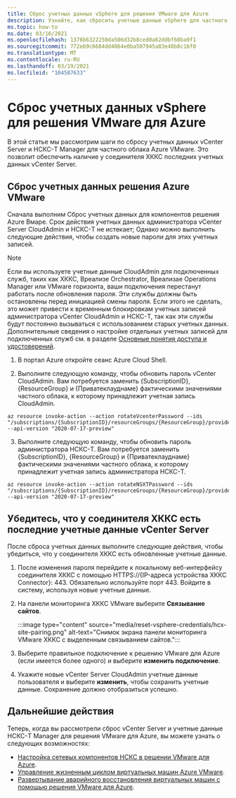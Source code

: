 ```yaml
---
title: Сброс учетных данных vSphere для решения VMware для Azure
description: Узнайте, как сбросить учетные данные vSphere для частного облака решения Azure VMware и убедиться, что у соединителя ХККС есть последние учетные данные vSphere.
ms.topic: how-to
ms.date: 03/16/2021
ms.openlocfilehash: 1376b6322250da506d32b8ced0a62ddbf60ba9f1
ms.sourcegitcommit: 772eb9c6684dd4864e0ba507945a83e48b8c16f0
ms.translationtype: MT
ms.contentlocale: ru-RU
ms.lasthandoff: 03/19/2021
ms.locfileid: "104587633"
---
```

# <a name="reset-vsphere-credentials-for-azure-vmware-solution"></a>Сброс учетных данных vSphere для решения VMware для Azure

В этой статье мы рассмотрим шаги по сбросу учетных данных vCenter Server и НСКС-T Manager для частного облака Azure VMware. Это позволит обеспечить наличие у соединителя ХККС последних учетных данных vCenter Server.

## <a name="reset-your-azure-vmware-solution-credentials"></a>Сброс учетных данных решения Azure VMware

 Сначала выполним Сброс учетных данных для компонентов решения Azure Вмаре. Срок действия учетных данных администратора vCenter Server CloudAdmin и НСКС-T не истекает; Однако можно выполнить следующие действия, чтобы создать новые пароли для этих учетных записей.

> [!NOTE]
> Если вы используете учетные данные CloudAdmin для подключенных служб, таких как ХККС, Вреализе Orchestrator, Вреализае Operations Manager или VMware горизонта, ваши подключения перестанут работать после обновления пароля.  Эти службы должны быть остановлены перед инициацией смены пароля.  Если этого не сделать, это может привести к временным блокировкам учетных записей администратора vCenter CloudAdmin и НСКС-T, так как эти службы будут постоянно вызываться с использованием старых учетных данных.  Дополнительные сведения о настройке отдельных учетных записей для подключенных служб см. в разделе [Основные понятия доступа и удостоверений](https://docs.microsoft.com/azure/azure-vmware/concepts-identity).

1. В портал Azure откройте сеанс Azure Cloud Shell.

2. Выполните следующую команду, чтобы обновить пароль vCenter CloudAdmin.  Вам потребуется заменить {SubscriptionID}, {ResourceGroup} и {Приватеклауднаме} фактическими значениями частного облака, к которому принадлежит учетная запись CloudAdmin.

```
az resource invoke-action --action rotateVcenterPassword --ids "/subscriptions/{SubscriptionID}/resourceGroups/{ResourceGroup}/providers/Microsoft.AVS/privateClouds/{PrivateCloudName}" --api-version "2020-07-17-preview"
```
          
3. Выполните следующую команду, чтобы обновить пароль администратора НСКС-T. Вам потребуется заменить {SubscriptionID}, {ResourceGroup} и {Приватеклауднаме} фактическими значениями частного облака, к которому принадлежит учетная запись администратора НСКС-T.

```
az resource invoke-action --action rotateNSXTPassword --ids "/subscriptions/{SubscriptionID}/resourceGroups/{ResourceGroup}/providers/Microsoft.AVS/privateClouds/{PrivateCloudName}" --api-version "2020-07-17-preview"
```

## <a name="ensure-the-hcx-connector-has-your-latest-vcenter-server-credentials"></a>Убедитесь, что у соединителя ХККС есть последние учетные данные vCenter Server

После сброса учетных данных выполните следующие действия, чтобы убедиться, что у соединителя ХККС есть обновленные учетные данные.

1. После изменения пароля перейдите к локальному веб-интерфейсу соединителя ХККС с помощью HTTPS://{IP-адреса устройства ХККС Connector}: 443. Обязательно используйте порт 443. Войдите в систему, используя новые учетные данные.

2. На панели мониторинга ХККС VMware выберите **Связывание сайтов**.
    
    :::image type="content" source="media/reset-vsphere-credentials/hcx-site-pairing.png" alt-text="Снимок экрана панели мониторинга VMware ХККС с выделенным связыванием сайтов.":::
 
3. Выберите правильное подключение к решению VMware для Azure (если имеется более одного) и выберите **изменить подключение**.
 
4. Укажите новые vCenter Server CloudAdmin учетные данные пользователя и выберите **изменить**, чтобы сохранить учетные данные. Сохранение должно отобразиться успешно.

## <a name="next-steps"></a>Дальнейшие действия

Теперь, когда вы рассмотрели сброс vCenter Server и учетные данные НСКС-T Manager для решения VMware для Azure, вы можете узнать о следующих возможностях:

- [Настройка сетевых компонентов НСКС в решении VMware для Azure](configure-nsx-network-components-azure-portal.md).
- [Управление жизненным циклом виртуальных машин Azure VMware](lifecycle-management-of-azure-vmware-solution-vms.md).
- [Развертывание аварийного восстановления виртуальных машин с помощью решения VMware для Azure](disaster-recovery-for-virtual-machines.md).
